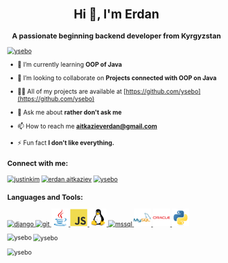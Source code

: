 <h1 align="center">Hi 👋, I'm Erdan</h1>
<h3 align="center">A passionate beginning backend developer from Kyrgyzstan</h3>

<p align="left"> <a href="https://github.com/ryo-ma/github-profile-trophy"><img src="https://github-profile-trophy.vercel.app/?username=ysebo" alt="ysebo" /></a> </p>

- 🌱 I’m currently learning **OOP of Java**

- 👯 I’m looking to collaborate on **Projects connected with OOP on Java**

- 👨‍💻 All of my projects are available at [https://github.com/ysebo](https://github.com/ysebo)

- 💬 Ask me about **rather don't ask me**

- 📫 How to reach me **aitkazieverdan@gmail.com**

- ⚡ Fun fact **I don't like everything.**

<h3 align="left">Connect with me:</h3>
<p align="left">
<a href="https://dev.to/justinkim" target="blank"><img align="center" src="https://raw.githubusercontent.com/rahuldkjain/github-profile-readme-generator/master/src/images/icons/Social/devto.svg" alt="justinkim" height="30" width="40" /></a>
<a href="https://linkedin.com/in/erdan aitkaziev" target="blank"><img align="center" src="https://raw.githubusercontent.com/rahuldkjain/github-profile-readme-generator/master/src/images/icons/Social/linked-in-alt.svg" alt="erdan aitkaziev" height="30" width="40" /></a>
<a href="https://www.leetcode.com/ysebo" target="blank"><img align="center" src="https://raw.githubusercontent.com/rahuldkjain/github-profile-readme-generator/master/src/images/icons/Social/leet-code.svg" alt="ysebo" height="30" width="40" /></a>
</p>

<h3 align="left">Languages and Tools:</h3>
<p align="left"> <a href="https://www.djangoproject.com/" target="_blank" rel="noreferrer"> <img src="https://cdn.worldvectorlogo.com/logos/django.svg" alt="django" width="40" height="40"/> </a> <a href="https://git-scm.com/" target="_blank" rel="noreferrer"> <img src="https://www.vectorlogo.zone/logos/git-scm/git-scm-icon.svg" alt="git" width="40" height="40"/> </a> <a href="https://www.java.com" target="_blank" rel="noreferrer"> <img src="https://raw.githubusercontent.com/devicons/devicon/master/icons/java/java-original.svg" alt="java" width="40" height="40"/> </a> <a href="https://developer.mozilla.org/en-US/docs/Web/JavaScript" target="_blank" rel="noreferrer"> <img src="https://raw.githubusercontent.com/devicons/devicon/master/icons/javascript/javascript-original.svg" alt="javascript" width="40" height="40"/> </a> <a href="https://www.linux.org/" target="_blank" rel="noreferrer"> <img src="https://raw.githubusercontent.com/devicons/devicon/master/icons/linux/linux-original.svg" alt="linux" width="40" height="40"/> </a> <a href="https://www.microsoft.com/en-us/sql-server" target="_blank" rel="noreferrer"> <img src="https://www.svgrepo.com/show/303229/microsoft-sql-server-logo.svg" alt="mssql" width="40" height="40"/> </a> <a href="https://www.mysql.com/" target="_blank" rel="noreferrer"> <img src="https://raw.githubusercontent.com/devicons/devicon/master/icons/mysql/mysql-original-wordmark.svg" alt="mysql" width="40" height="40"/> </a> <a href="https://www.oracle.com/" target="_blank" rel="noreferrer"> <img src="https://raw.githubusercontent.com/devicons/devicon/master/icons/oracle/oracle-original.svg" alt="oracle" width="40" height="40"/> </a> <a href="https://www.python.org" target="_blank" rel="noreferrer"> <img src="https://raw.githubusercontent.com/devicons/devicon/master/icons/python/python-original.svg" alt="python" width="40" height="40"/> </a> </p>

<p><img align="left" src="https://github-readme-stats.vercel.app/api/top-langs?username=ysebo&show_icons=true&locale=en&layout=compact" alt="ysebo" /></p>

<p>&nbsp;<img align="center" src="https://github-readme-stats.vercel.app/api?username=ysebo&show_icons=true&locale=en" alt="ysebo" /></p>

<p><img align="center" src="https://github-readme-streak-stats.herokuapp.com/?user=ysebo&" alt="ysebo" /></p>

